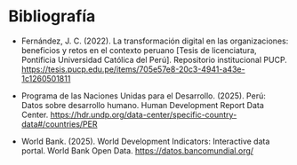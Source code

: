 # Bibliografía

- Fernández, J. C. (2022). La transformación digital en las organizaciones: beneficios y retos en el contexto peruano [Tesis de licenciatura, Pontificia Universidad Católica del Perú]. Repositorio institucional PUCP. https://tesis.pucp.edu.pe/items/705e57e8-20c3-4941-a43e-1c1260501811

- Programa de las Naciones Unidas para el Desarrollo. (2025). Perú: Datos sobre desarrollo humano. Human Development Report Data Center. https://hdr.undp.org/data-center/specific-country-data#/countries/PER

- World Bank. (2025). World Development Indicators: Interactive data portal. World Bank Open Data. https://datos.bancomundial.org/